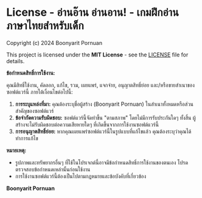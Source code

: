 # License - อ่านอ๊าน อ่านอาน! - เกมฝึกอ่านภาษาไทยสำหรับเด็ก

Copyright (c) 2024 Boonyarit Pornuan

This project is licensed under the **MIT License** - see the [LICENSE](LICENSE) file for details.

**ข้อกำหนดสิทธิ์การใช้งาน:**

คุณมีสิทธิ์ใช้งาน, คัดลอก, แก้ไข, รวม, เผยแพร่, แจกจ่าย, อนุญาตสิทธิ์ย่อย และ/หรือขายสำเนาของซอฟต์แวร์นี้ ภายใต้เงื่อนไขต่อไปนี้:

1.  **การระบุแหล่งที่มา:** คุณต้องระบุชื่อผู้สร้าง (Boonyarit Pornuan) ในสำเนาทั้งหมดหรือส่วนสำคัญของซอฟต์แวร์
2.  **ข้อจำกัดความรับผิดชอบ:** ซอฟต์แวร์นี้จัดทำขึ้น "ตามสภาพ" โดยไม่มีการรับประกันใดๆ ทั้งสิ้น ผู้สร้างจะไม่รับผิดชอบต่อความเสียหายใดๆ ที่เกิดขึ้นจากการใช้งานซอฟต์แวร์นี้
3.  **การอนุญาตสิทธิ์ย่อย:** หากคุณเผยแพร่ซอฟต์แวร์นี้ในรูปแบบที่แก้ไขแล้ว คุณต้องระบุว่าคุณได้ทำการแก้ไข

**หมายเหตุ:**

*   รูปภาพและทรัพยากรอื่นๆ ที่ใช้ในโปรเจกต์นี้อาจมีข้อกำหนดสิทธิ์การใช้งานของตนเอง โปรดตรวจสอบข้อกำหนดเหล่านั้นก่อนใช้งาน
*   การใช้งานซอฟต์แวร์นี้ต้องเป็นไปตามกฎหมายและข้อบังคับที่เกี่ยวข้อง

**Boonyarit Pornuan**
